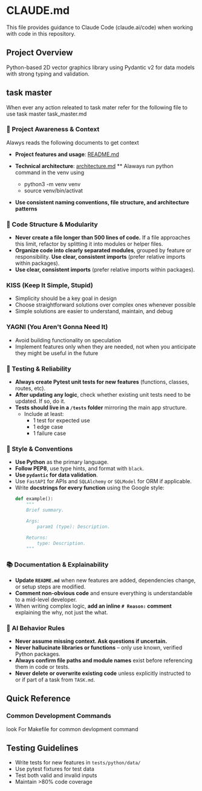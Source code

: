 # CLAUDE.md

This file provides guidance to Claude Code (claude.ai/code) when working with code in this repository.

## Project Overview

Python-based 2D vector graphics library using Pydantic v2 for data models with strong typing and validation.

## task master
When ever any action releated to task mater refer for the following file to use task master
task_master.md


### 🔄 Project Awareness & Context
Alawys reads the following documents to get context
- **Project features and usage**: [README.md](README.md)
- **Technical architecture**: [architecture.md](architecture.md)
** Alaways run python command in the venv using
   * python3 -m venv venv
   * source venv/bin/activat


- **Use consistent naming conventions, file structure, and architecture patterns** 


### 🧱 Code Structure & Modularity
- **Never create a file longer than 500 lines of code.** If a file approaches this limit, refactor by splitting it into modules or helper files.
- **Organize code into clearly separated modules**, grouped by feature or responsibility.
  **Use clear, consistent imports** (prefer relative imports within packages).
- **Use clear, consistent imports** (prefer relative imports within packages).

### KISS (Keep It Simple, Stupid)

- Simplicity should be a key goal in design
- Choose straightforward solutions over complex ones whenever possible
- Simple solutions are easier to understand, maintain, and debug

### YAGNI (You Aren't Gonna Need It)

- Avoid building functionality on speculation
- Implement features only when they are needed, not when you anticipate they might be useful in the future

### 🧪 Testing & Reliability
- **Always create Pytest unit tests for new features** (functions, classes, routes, etc).
- **After updating any logic**, check whether existing unit tests need to be updated. If so, do it.
- **Tests should live in a `/tests` folder** mirroring the main app structure.
  - Include at least:
    - 1 test for expected use
    - 1 edge case
    - 1 failure case

### 📎 Style & Conventions
- **Use Python** as the primary language.
- **Follow PEP8**, use type hints, and format with `black`.
- **Use `pydantic` for data validation**.
- Use `FastAPI` for APIs and `SQLAlchemy` or `SQLModel` for ORM if applicable.
- Write **docstrings for every function** using the Google style:
  ```python
  def example():
      """
      Brief summary.

      Args:
          param1 (type): Description.

      Returns:
          type: Description.
      """
  ```

### 📚 Documentation & Explainability
- **Update `README.md`** when new features are added, dependencies change, or setup steps are modified.
- **Comment non-obvious code** and ensure everything is understandable to a mid-level developer.
- When writing complex logic, **add an inline `# Reason:` comment** explaining the why, not just the what.

### 🧠 AI Behavior Rules
- **Never assume missing context. Ask questions if uncertain.**
- **Never hallucinate libraries or functions** – only use known, verified Python packages.
- **Always confirm file paths and module names** exist before referencing them in code or tests.
- **Never delete or overwrite existing code** unless explicitly instructed to or if part of a task from `TASK.md`.

## Quick Reference

### Common Development Commands

look For Makefile for common devlopment command

## Testing Guidelines

- Write tests for new features in `tests/python/data/`
- Use pytest fixtures for test data
- Test both valid and invalid inputs
- Maintain >80% code coverage